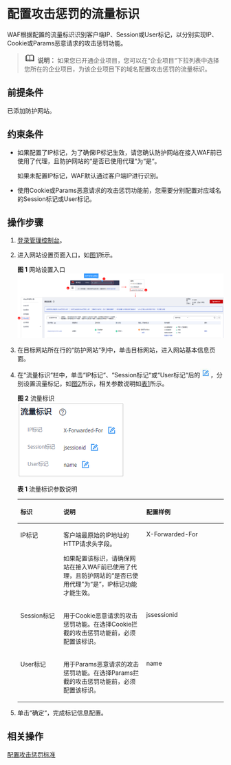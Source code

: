# 配置攻击惩罚的流量标识<a name="waf_01_0270"></a>

WAF根据配置的流量标识识别客户端IP、Session或User标记，以分别实现IP、Cookie或Params恶意请求的攻击惩罚功能。

>![](public_sys-resources/icon-note.gif) **说明：** 
>如果您已开通企业项目，您可以在“企业项目“下拉列表中选择您所在的企业项目，为该企业项目下的域名配置攻击惩罚的流量标识。

## 前提条件<a name="section2256777914731"></a>

已添加防护网站。

## 约束条件<a name="section1252209201610"></a>

-   如果配置了IP标记，为了确保IP标记生效，请您确认防护网站在接入WAF前已使用了代理，且防护网站的“是否已使用代理“为“是“。

    如果未配置IP标记，WAF默认通过客户端IP进行识别。

-   使用Cookie或Params恶意请求的攻击惩罚功能前，您需要分别配置对应域名的Session标记或User标记。

## 操作步骤<a name="section550017511188"></a>

1.  [登录管理控制台](https://console.huaweicloud.com/?locale=zh-cn)。
2.  进入网站设置页面入口，如[图1](#waf_01_0002_fig172535820151)所示。

    **图 1**  网站设置入口<a name="waf_01_0002_fig172535820151"></a>  
    ![](figures/网站设置入口.png "网站设置入口")

3.  在目标网站所在行的“防护网站“列中，单击目标网站，进入网站基本信息页面。
4.  在“流量标识“栏中，单击“IP标记“、“Session标记“或“User标记“后的![](figures/icon-edit.jpg)，分别设置流量标记，如[图2](#fig165215137120)所示，相关参数说明如[表1](#table17733717165019)所示。

    **图 2**  流量标识<a name="fig165215137120"></a>  
    ![](figures/流量标识.png "流量标识")

    **表 1**  流量标识参数说明

    <a name="table17733717165019"></a>
    <table><thead align="left"><tr id="row1487913215612"><th class="cellrowborder" valign="top" width="20.830000000000002%" id="mcps1.2.4.1.1"><p id="p6879102195613"><a name="p6879102195613"></a><a name="p6879102195613"></a>标识</p>
    </th>
    <th class="cellrowborder" valign="top" width="40.160000000000004%" id="mcps1.2.4.1.2"><p id="p98791626560"><a name="p98791626560"></a><a name="p98791626560"></a>说明</p>
    </th>
    <th class="cellrowborder" valign="top" width="39.01%" id="mcps1.2.4.1.3"><p id="p1623713189516"><a name="p1623713189516"></a><a name="p1623713189516"></a>配置样例</p>
    </th>
    </tr>
    </thead>
    <tbody><tr id="row1687918217567"><td class="cellrowborder" valign="top" width="20.830000000000002%" headers="mcps1.2.4.1.1 "><p id="p1587916216560"><a name="p1587916216560"></a><a name="p1587916216560"></a>IP标记</p>
    </td>
    <td class="cellrowborder" valign="top" width="40.160000000000004%" headers="mcps1.2.4.1.2 "><p id="p819112813113"><a name="p819112813113"></a><a name="p819112813113"></a>客户端最原始的IP地址的HTTP请求头字段。</p>
    <p id="p88797218568"><a name="p88797218568"></a><a name="p88797218568"></a>如果配置该标识，请确保网站在接入WAF前已使用了代理，且防护网站的<span class="parmname" id="parmname54777479209"><a name="parmname54777479209"></a><a name="parmname54777479209"></a>“是否已使用代理”</span>为<span class="parmvalue" id="parmvalue1868832310211"><a name="parmvalue1868832310211"></a><a name="parmvalue1868832310211"></a>“是”</span>，IP标记功能才能生效。</p>
    </td>
    <td class="cellrowborder" valign="top" width="39.01%" headers="mcps1.2.4.1.3 "><p id="p1638915377711"><a name="p1638915377711"></a><a name="p1638915377711"></a>X-Forwarded-For</p>
    </td>
    </tr>
    <tr id="row108791825563"><td class="cellrowborder" valign="top" width="20.830000000000002%" headers="mcps1.2.4.1.1 "><p id="p588032195610"><a name="p588032195610"></a><a name="p588032195610"></a>Session标记</p>
    </td>
    <td class="cellrowborder" valign="top" width="40.160000000000004%" headers="mcps1.2.4.1.2 "><p id="p208804235612"><a name="p208804235612"></a><a name="p208804235612"></a>用于Cookie恶意请求的攻击惩罚功能。在选择Cookie拦截的攻击惩罚功能前，必须配置该标识。</p>
    </td>
    <td class="cellrowborder" valign="top" width="39.01%" headers="mcps1.2.4.1.3 "><p id="p1587121619123"><a name="p1587121619123"></a><a name="p1587121619123"></a>jssessionid</p>
    </td>
    </tr>
    <tr id="row134001337195610"><td class="cellrowborder" valign="top" width="20.830000000000002%" headers="mcps1.2.4.1.1 "><p id="p154011373568"><a name="p154011373568"></a><a name="p154011373568"></a>User标记</p>
    </td>
    <td class="cellrowborder" valign="top" width="40.160000000000004%" headers="mcps1.2.4.1.2 "><p id="p129648218176"><a name="p129648218176"></a><a name="p129648218176"></a>用于Params恶意请求的攻击惩罚功能。在选择Params拦截的攻击惩罚功能前，必须配置该标识。</p>
    </td>
    <td class="cellrowborder" valign="top" width="39.01%" headers="mcps1.2.4.1.3 "><p id="p28741456111120"><a name="p28741456111120"></a><a name="p28741456111120"></a>name</p>
    </td>
    </tr>
    </tbody>
    </table>

5.  单击“确定“，完成标记信息配置。

## 相关操作<a name="section690544541913"></a>

[配置攻击惩罚标准](配置攻击惩罚标准.md)

